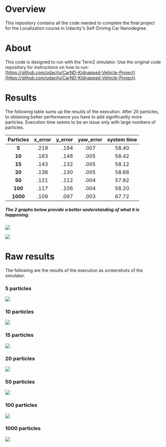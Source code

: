 # Overview
This repository contains all the code needed to complete the final project for the Localization course in Udacity's Self-Driving Car Nanodegree.

# About

This code is designed to run with the Term2 simulator. Use the original code repository for instructions on how to run: 
[https://github.com/udacity/CarND-Kidnapped-Vehicle-Project](https://github.com/udacity/CarND-Kidnapped-Vehicle-Project).

# Results

The following table sums up the results of the execution. After 20 particles, to obtaining better performance you have 
to add significantly more particles. Execution time seems to be an issue only with large numbers of particles.

|Particles| x_error| y_error| yaw_error| system time |
|:-------:|:------:|-------:|:--------:|:-----------:|
|    **5**|    .219|    .194|      .007|        58.40|
|   **10**|    .163|    .148|      .005|        58.42|
|   **15**|    .143|    .132|      .005|        58.12|
|   **20**|    .136|    .130|      .005|        58.66|
|   **50**|    .121|    .112|      .004|        57.82|
|  **100**|    .117|    .106|      .004|        58.20|
| **1000**|    .109|    .097|      .003|        67.72|



##### The 2 graphs below provide a better understanding of what it is happening.

![](./imgs/plotted_errors.png)

![](./imgs/plotted_time.png)


# Raw results

The following are the results of the execution as screenshots of the simulator.

### 5 particles

![](./imgs/part_5.png)

### 10 particles

![](./imgs/part_10.png)

### 15 particles

![](./imgs/part_15.png)

### 20 particles

![](./imgs/part_20.png)

### 50 particles

![](./imgs/part_50.png)

### 100 particles

![](./imgs/part_100.png)

### 1000 particles

![](./imgs/part_1000.png)